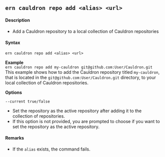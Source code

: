 ## `ern cauldron repo add <alias> <url>`
#### Description
* Add a Cauldron repository to a local collection of Cauldron repositories  

#### Syntax
`ern cauldron repo add <alias> <url>`  

**Example**  
`ern cauldron repo add my-cauldron git@github.com:User/Cauldron.git`  
This example shows how to add the Cauldron repository titled `my-cauldron`, that is located in the `git@github.com:User/Cauldron.git` directory, to your local collection of Cauldron repositories.    

**Options**  

`--current true/false`

* Set the repository as the active repository after adding it to the collection of repositories.  
* If this option is not provided, you are prompted to choose if you want to set the repository as the active repository.  

#### Remarks
* If the `alias` exists, the command fails.  
